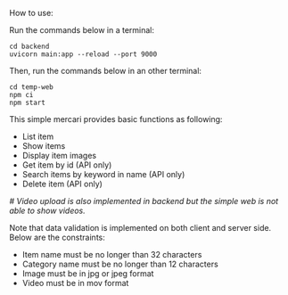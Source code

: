How to use:

Run the commands below in a terminal:

```
cd backend
uvicorn main:app --reload --port 9000
```

Then, run the commands below in an other terminal:

```
cd temp-web
npm ci
npm start
```

This simple mercari provides basic functions as following:
- List item
- Show items
- Display item images
- Get item by id (API only)
- Search items by keyword in name (API only)
- Delete item (API only)

*# Video upload is also implemented in backend but the simple web is not able to show videos.*

Note that data validation is implemented on both client and server side.
Below are the constraints:
- Item name must be no longer than 32 characters
- Category name must be no longer than 12 characters
- Image must be in jpg or jpeg format
- Video must be in mov format

